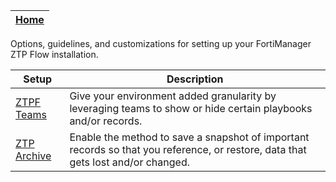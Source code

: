 | [Home](../../README.md) |
|-------------------------|

Options, guidelines, and customizations for setting up your FortiManager ZTP Flow installation. 

| Setup | Description |
| ----- | ----------- |
| [ZTPF Teams](./ztpf-teams/README.md) | Give your environment added granularity by leveraging teams to show or hide certain playbooks and/or records. |
| [ZTP Archive](./ztp-archive/README.md) | Enable the method to save a snapshot of important records so that you reference, or restore, data that gets lost and/or changed. |